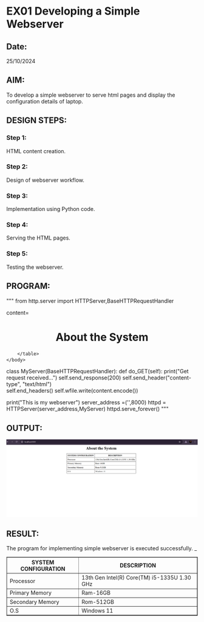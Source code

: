 # EX01 Developing a Simple Webserver
## Date:
25/10/2024

## AIM:
To develop a simple webserver to serve html pages and display the configuration details of laptop.

## DESIGN STEPS:
### Step 1: 
HTML content creation.

### Step 2:
Design of webserver workflow.

### Step 3:
Implementation using Python code.

### Step 4:
Serving the HTML pages.

### Step 5:
Testing the webserver.

## PROGRAM:
"""
from http.server import HTTPServer,BaseHTTPRequestHandler

content=
<html>
    <body>
     <h1 align="center">About the System</h1>
        <table border="1" cellpadding="5" align="center">
            <tr>
                <th>SYSTEM CONFIGURATION</th><th>DESCRIPTION</th>
            </tr>
            <tr>
                <td>Processor</td>
                <td>13th Gen Intel(R) Core(TM) i5-1335U   1.30 GHz</td>
            </tr>
            <tr>
                <td>Primary Memory</td>
                <td>Ram-16GB</td>
            </tr>
            <tr>
                <td>Secondary Memory</td>
                <td>Rom-512GB</td>
            </tr>
            <tr>
                <td>O.S</td>
                <td>Windows 11</td>
            </tr>
            
        </table>
    </body>
</html>


class MyServer(BaseHTTPRequestHandler):
    def do_GET(self):
        print("Get request received...")
        self.send_response(200) 
        self.send_header("content-type", "text/html")       
        self.end_headers()
        self.wfile.write(content.encode())

print("This is my webserver") 
server_address =('',8000)
httpd = HTTPServer(server_address,MyServer)
httpd.serve_forever()
 """

## OUTPUT:
![alt text](<Screenshot 2024-10-25 232740.png>)

## RESULT:
The program for implementing simple webserver is executed successfully.
_